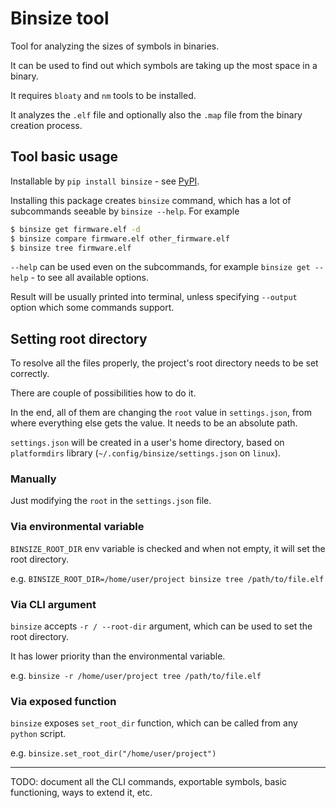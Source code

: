 # Binsize tool

Tool for analyzing the sizes of symbols in binaries.

It can be used to find out which symbols are taking up the most space in a binary.

It requires `bloaty` and `nm` tools to be installed.

It analyzes the `.elf` file and optionally also the `.map` file from the binary creation process.

## Tool basic usage

Installable by `pip install binsize` - see [PyPI](https://pypi.org/project/binsize/).

Installing this package creates `binsize` command, which has a lot of subcommands seeable by `binsize --help`. For example

```bash
$ binsize get firmware.elf -d
$ binsize compare firmware.elf other_firmware.elf
$ binsize tree firmware.elf
```

`--help` can be used even on the subcommands, for example `binsize get --help` - to see all available options.

Result will be usually printed into terminal, unless specifying `--output` option which some commands support.

## Setting root directory
To resolve all the files properly, the project's root directory needs to be set correctly.

There are couple of possibilities how to do it.

In the end, all of them are changing the `root` value in `settings.json`, from where everything else gets the value. It needs to be an absolute path.

`settings.json` will be created in a user's home directory, based on `platformdirs` library (`~/.config/binsize/settings.json` on `linux`).

### Manually
Just modifying the `root` in the `settings.json` file.

### Via environmental variable
`BINSIZE_ROOT_DIR` env variable is checked and when not empty, it will set the root directory.

e.g. `BINSIZE_ROOT_DIR=/home/user/project binsize tree /path/to/file.elf`

### Via CLI argument
`binsize` accepts `-r / --root-dir` argument, which can be used to set the root directory.

It has lower priority than the environmental variable.

e.g. `binsize -r /home/user/project tree /path/to/file.elf`

### Via exposed function
`binsize` exposes `set_root_dir` function, which can be called from any `python` script.

e.g. `binsize.set_root_dir("/home/user/project")`

---

TODO: document all the CLI commands, exportable symbols, basic functioning, ways to extend it, etc.
